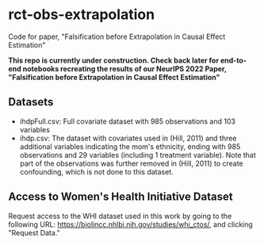 # rct-obs-extrapolation
Code for paper, "Falsification before Extrapolation in Causal Effect Estimation"

**This repo is currently under construction. Check back later for end-to-end notebooks recreating the results of our NeurIPS 2022 Paper, "Falsification before Extrapolation in Causal Effect Estimation"**

## Datasets

* ihdpFull.csv: Full covariate dataset with 985 observations and 103 variables
* ihdp.csv: The dataset with covariates used in (Hill, 2011) and three additional variables indicating the mom's ethnicity, ending with 985 observations and 29 variables (including 1 treatment variable). Note that part of the observations was further removed in (Hill, 2011) to create confounding, which is not done to this dataset.

## Access to Women's Health Initiative Dataset
Request access to the WHI dataset used in this work by going to the following URL: https://biolincc.nhlbi.nih.gov/studies/whi_ctos/, and clicking "Request Data." 
